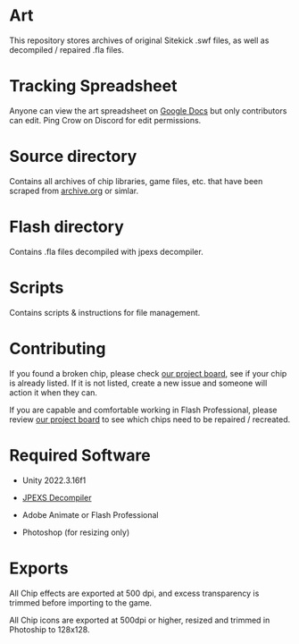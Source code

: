 # Art
This repository stores archives of original Sitekick .swf files, as well as decompiled / repaired .fla files.

# Tracking Spreadsheet
Anyone can view the art spreadsheet on [Google Docs](https://docs.google.com/spreadsheets/d/1QRq3W-JaY0KNIllv7lhO5l2tsDW8XZafqvW24FvynnI/edit?usp=sharing) but only contributors can edit. Ping Crow on Discord for edit permissions.

# Source directory
Contains all archives of chip libraries, game files, etc. that have been scraped from [archive.org](https://archive.org/) or simlar.

# Flash directory
Contains .fla files decompiled with jpexs decompiler.

# Scripts
Contains scripts & instructions for file management.

# Contributing
If you found a broken chip, please check [our project board](https://github.com/orgs/SitekickRemastered/projects/3/views/1), see if your chip is already listed. If it is not listed, create a new issue and someone will action it when they can.

If you are capable and comfortable working in Flash Professional, please review [our project board](https://github.com/orgs/SitekickRemastered/projects/3/views/1) to see which chips need to be repaired / recreated.

# Required Software
- Unity 2022.3.16f1

- [JPEXS Decompiler](https://github.com/jindrapetrik/jpexs-decompiler)

- Adobe Animate or Flash Professional

- Photoshop (for resizing only)

# Exports
All Chip effects are exported at 500 dpi, and excess transparency is trimmed before importing to the game.

All Chip icons are exported at 500dpi or higher, resized and trimmed in Photoship to 128x128.
